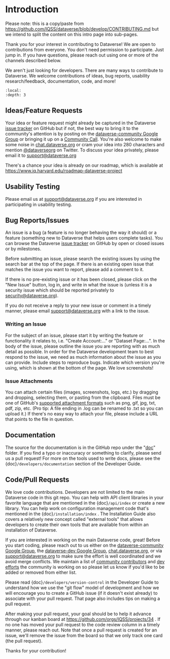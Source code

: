 # Introduction

Please note: this is a copy/paste from <https://github.com/IQSS/dataverse/blob/develop/CONTRIBUTING.md> but we intend to split the content on this intro page into sub-pages.

Thank you for your interest in contributing to Dataverse!  We are open to contributions from everyone. You don't need permission to participate. Just jump in. If you have questions, please reach out using one or more of the channels described below.

We aren't just looking for developers. There are many ways to contribute to Dataverse.  We welcome contributions of ideas, bug reports, usability research/feedback, documentation, code, and more!

```{contents} Contents:
:local:
:depth: 3
```

## Ideas/Feature Requests

Your idea or feature request might already be captured in the Dataverse [issue tracker] on GitHub but if not, the best way to bring it to the community's attention is by posting on the [dataverse-community Google Group][] or bringing it up on a [Community Call][]. You're also welcome to make some noise in [chat.dataverse.org][] or cram your idea into 280 characters and mention [@dataverseorg][] on Twitter. To discuss your idea privately, please email it to <support@dataverse.org>

There's a chance your idea is already on our roadmap, which is available at <https://www.iq.harvard.edu/roadmap-dataverse-project>

[chat.dataverse.org]: http://chat.dataverse.org
[issue tracker]: https://github.com/IQSS/dataverse/issues
[@dataverseorg]: https://twitter.com/dataverseorg

## Usability Testing

Please email us at <support@dataverse.org> if you are interested in participating in usability testing.

## Bug Reports/Issues

An issue is a bug (a feature is no longer behaving the way it should) or a feature (something new to Dataverse that helps users complete tasks). You can browse the Dataverse [issue tracker] on GitHub by open or closed issues or by milestones.

Before submitting an issue, please search the existing issues by using the search bar at the top of the page. If there is an existing open issue that matches the issue you want to report, please add a comment to it.

If there is no pre-existing issue or it has been closed, please click on the "New Issue" button, log in, and write in what the issue is (unless it is a security issue which should be reported privately to security@dataverse.org).

If you do not receive a reply to your new issue or comment in a timely manner, please email <support@dataverse.org> with a link to the issue.

### Writing an Issue

For the subject of an issue, please start it by writing the feature or functionality it relates to, i.e. "Create Account:..." or "Dataset Page:...". In the body of the issue, please outline the issue you are reporting with as much detail as possible. In order for the Dataverse development team to best respond to the issue, we need as much information about the issue as you can provide. Include steps to reproduce bugs. Indicate which version you're using, which is shown at the bottom of the page. We love screenshots!

### Issue Attachments

You can attach certain files (images, screenshots, logs, etc.) by dragging and dropping, selecting them, or pasting from the clipboard. Files must be one of GitHub's [supported attachment formats] such as png, gif, jpg, txt, pdf, zip, etc. (Pro tip: A file ending in .log can be renamed to .txt so you can upload it.) If there's no easy way to attach your file, please include a URL that points to the file in question.

[supported attachment formats]: https://help.github.com/articles/file-attachments-on-issues-and-pull-requests/

## Documentation

The source for the documentation is in the GitHub repo under the "[doc][]" folder. If you find a typo or inaccuracy or something to clarify, please send us a pull request! For more on the tools used to write docs, please see the {doc}`/developers/documentation` section of the Developer Guide.

[doc]: https://github.com/IQSS/dataverse/tree/develop/doc/sphinx-guides/source

## Code/Pull Requests

We love code contributions. Developers are not limited to the main Dataverse code in this git repo. You can help with API client libraries in your favorite language that are mentioned in the {doc}`/api/index` or create a new library. You can help work on configuration management code that's mentioned in the {doc}`/installation/index` . The Installation Guide also covers a relatively new concept called "external tools" that allows developers to create their own tools that are available from within an installation of Dataverse.

If you are interested in working on the main Dataverse code, great! Before you start coding, please reach out to us either on the [dataverse-community Google Group][], the [dataverse-dev Google Group][], [chat.dataverse.org][], or via <support@dataverse.org> to make sure the effort is well coordinated and we avoid merge conflicts. We maintain a list of [community contributors][] and [dev efforts][] the community is working on so please let us know if you'd like to be added or removed from either list.

Please read {doc}`/developers/version-control` in the Developer Guide to understand how we use the "git flow" model of development and how we will encourage you to create a GitHub issue (if it doesn't exist already) to associate with your pull request. That page also includes tips on making a pull request.

After making your pull request, your goal should be to help it advance through our kanban board at <https://github.com/orgs/IQSS/projects/34> . If no one has moved your pull request to the code review column in a timely manner, please reach out. Note that once a pull request is created for an issue, we'll remove the issue from the board so that we only track one card (the pull request).

Thanks for your contribution!

[dataverse-community Google Group]: https://groups.google.com/group/dataverse-community
[Community Call]: https://dataverse.org/community-calls
[dataverse-dev Google Group]: https://groups.google.com/group/dataverse-dev
[community contributors]: https://docs.google.com/spreadsheets/d/1o9DD-MQ0WkrYaEFTD5rF_NtyL8aUISgURsAXSL7Budk/edit?usp=sharing
[dev efforts]: https://github.com/orgs/IQSS/projects/34/views/6
